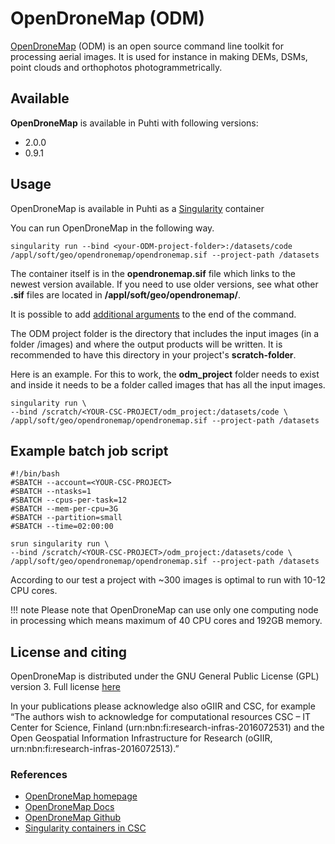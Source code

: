 # OpenDroneMap (ODM)

[OpenDroneMap](https://www.opendronemap.org/) (ODM) is an open source command line toolkit for processing aerial images. It is used for instance in making DEMs, DSMs, point clouds and orthophotos photogrammetrically.

## Available

__OpenDroneMap__ is available in Puhti with following versions:

* 2.0.0
* 0.9.1

## Usage

OpenDroneMap is available in Puhti as a [Singularity](../computing/containers/run-existing.md) container

You can run OpenDroneMap in the following way. 

```
singularity run --bind <your-ODM-project-folder>:/datasets/code /appl/soft/geo/opendronemap/opendronemap.sif --project-path /datasets
```

The container itself is in the **opendronemap.sif** file which links to the newest version available. If you need to use older versions, see what other **.sif** files are located in **/appl/soft/geo/opendronemap/**.

It is possible to add [additional arguments](https://docs.opendronemap.org/arguments.html) to the end of the command. 

The ODM project folder is the directory that includes the input images (in a folder /images) and where the output products will be written. It is recommended to have this directory in your project's __scratch-folder__. 

Here is an example. For this to work, the __odm_project__ folder needs to exist and inside it needs to be a folder called images that has all the input images.

```
singularity run \
--bind /scratch/<YOUR-CSC-PROJECT/odm_project:/datasets/code \
/appl/soft/geo/opendronemap/opendronemap.sif --project-path /datasets
```

## Example batch job script

```
#!/bin/bash
#SBATCH --account=<YOUR-CSC-PROJECT>
#SBATCH --ntasks=1
#SBATCH --cpus-per-task=12
#SBATCH --mem-per-cpu=3G
#SBATCH --partition=small
#SBATCH --time=02:00:00

srun singularity run \
--bind /scratch/<YOUR-CSC-PROJECT>/odm_project:/datasets/code \
/appl/soft/geo/opendronemap/opendronemap.sif --project-path /datasets
```

According to our test a project with ~300 images is optimal to run with 10-12 CPU cores.

!!! note
    Please note that OpenDroneMap can use only one computing node in processing which means maximum of 40 CPU cores and 192GB memory.


## License and citing

OpenDroneMap is distributed under the GNU General Public License (GPL) version 3. Full license [here](https://github.com/OpenDroneMap/ODM/blob/master/LICENSE)

In your publications please acknowledge also oGIIR and CSC, for example “The authors wish to acknowledge for computational resources CSC – IT Center for Science, Finland (urn:nbn:fi:research-infras-2016072531) and the Open Geospatial Information Infrastructure for Research (oGIIR, urn:nbn:fi:research-infras-2016072513).”

### References

* [OpenDroneMap homepage](https://opendronemap.org)
* [OpenDroneMap Docs](https://docs.opendronemap.org/)
* [OpenDroneMap Github](https://github.com/OpenDroneMap/ODM)
* [Singularity containers in CSC](../computing/containers/run-existing.md)



